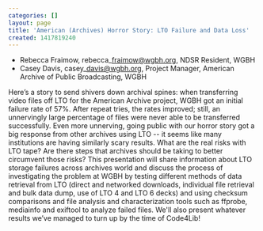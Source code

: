 ```yaml
---
categories: []
layout: page
title: 'American (Archives) Horror Story: LTO Failure and Data Loss'
created: 1417819240
---
```

- Rebecca Fraimow, rebecca\_fraimow@wgbh.org, NDSR Resident, WGBH
- Casey Davis, casey\_davis@wgbh.org, Project Manager, American
Archive of Public Broadcasting, WGBH

Here’s a story to send shivers down archival spines: when transferring
video files off LTO for the American Archive project, WGBH got an
initial failure rate of 57%. After repeat tries, the rates improved;
still, an unnervingly large percentage of files were never able to be
transferred successfully. Even more unnerving, going public with our
horror story got a big response from other archives using LTO -- it
seems like many institutions are having similarly scary results. What
are the real risks with LTO tape? Are there steps that archives should
be taking to better circumvent those risks? This presentation will share
information about LTO storage failures across archives world and discuss
the process of investigating the problem at WGBH by testing different
methods of data retrieval from LTO (direct and networked downloads,
individual file retrieval and bulk data dump, use of LTO 4 and LTO 6
decks) and using checksum comparisons and file analysis and
characterization tools such as ffprobe, mediainfo and exiftool to
analyze failed files. We'll also present whatever results we’ve managed
to turn up by the time of Code4Lib!
